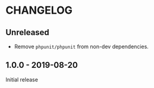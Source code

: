 # CHANGELOG

## Unreleased

- Remove `phpunit/phpunit` from non-dev dependencies.

## 1.0.0 - 2019-08-20

Initial release
